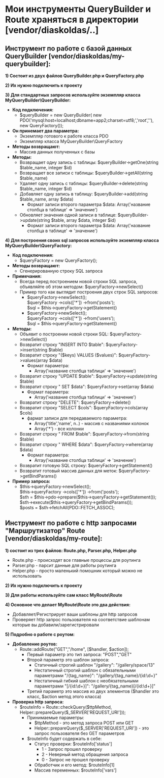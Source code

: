 
<h1>Мои инструменты QueryBuilder и Route храняться в директории [vendor/diaskoldas/..]</h1>

<h2>Инструмент по работе с базой данных QueryBuilder [vendor/diaskoldas/my-querybuilder]:</h2>
<p><b>1) Состоит из двух файлов QueryBuilder.php и QueryFactory.php</b></p>
<p><b>2) Их нужно подключить к проекту</b></p>
<p><b>3) Для стандартных запросов используйте экземпляр класса MyQueryBuilder\QueryBuilder:</b></p>
<ul>
<li>
<b>Код подключения:</b>
<ul>
<li>$queryBuilder = new QueryBuilder( new PDO('mysql:host=localhost;dbname=app2;charset=utf8;','root',''), new QueryFactory());
</li>
</ul>
</li>
<li>
<b>Он принемает два параметра:</b>
<ul>
<li>Экземпляр готового к работе класса PDO</li>
<li>Экземпляр класса MyQueryBuilder\QueryFactory</li>
</ul>
</li>
<li>
<b>Методы возвращают:</b>
<ul>
<li>Массив данных полученных с базы</li>
</ul>
</li>
<li>
<b>Методы:</b>
<ul>
<li>Возвращает одну запись с таблицы: $queryBuilder->getOne(string $table_name, integer $id)</li>
<li>Возвращает все записи с таблицы: $queryBuilder->getAll(string $table_name)</li>
<li>Удаляет одну запись с таблицы: $queryBuilder->delete(string $table_name, integer $id)</li>
<li>
Добавляет одну запись в таблицу: $queryBuilder->add(string $table_name, array $data)
<ul>
<li>Формат записи второго параметра $data: Array('название столбца в таблице' => 'значение')</li>
</ul>
</li>
<li>
Обновляет значения одной записи в таблице: $queryBuilder->update(string $table, array $data, integer $id)
<ul>
<li>Формат записи второго параметра $data: Array('название столбца в таблице' => 'значение')</li>
</ul>
</li>
</ul>
</li>
</ul>
<p><b>4) Для построения своих sql запросов используйте экземпляр класса MyQueryBuilder\QueryFactory:</b></p>
<ul>
<li>
<b>Код подключения:</b>
<ul>
<li>$queryFactory = new QueryFactory();</li>
</ul>
</li>
<li>
<b>Методы возвращают:</b>
<ul>
<li>Сгенерированную строку SQL запроса</li>
</ul>
</li>
<li>
<b>Примечания:</b>
<ul>
<li>Всегда перед построением новой строки SQL запроса, объявляйте об этом методом: $queryFactory->newSelect()</li>
<li>
Пример того как выглядит построения двух строк SQL запросов:
<ul>
<li>
$queryFactory->newSelect();
<br> $queryFactory ->cols(['*']) ->from('posts');
<br> $sql = $this->queryFactory->getStatement()
</li>
<li>
$queryFactory->newSelect();
<br> $queryFactory ->cols(['*']) ->from('users');
<br> $sql = $this->queryFactory->getStatement()
</li>
</ul>
</li>
</ul>
</li>
<li>
<b>Методы:</b>
<ul>
<li>Объявит о построении новой строки SQL: $queryFactory->newSelect()</li>
<li>Возвратит строку "INSERT INTO $table": $queryFactory->insert(string $table)</li>
<li>
Возвратит строку "($keys) VALUES ($values)": $queryFactory->values(array $data)
<ul>
<li>
Формат параметра:
<ul>
<li>Array('название столбца таблици' => 'значение')</li>
</ul>
</li>
</ul>
</li>
<li>Возвратит строку "UPDATE $table": $queryFactory->update(string $table)</li>
<li>
Возвратит строку " SET $data": $queryFactory->set(array $data)
<ul>
<li>
Формат параметра:
<ul>
<li>Array('название столбца таблици' => 'значение')</li>
</ul>
</li>
</ul>
</li>
<li>Возвратит строку "DELETE": $queryFactory->delete()</li>
<li>
Возвратит строку "SELECT $cols": $queryFactory->cols(array $cols)
<ul>
<li>
фармат записи для передаваемого параметра:
<ul>
<li>Array('title','name', n..) - массив с названиями колонок</li>
<li>Array('*') - все колонки</li>
</ul>
</li>
</ul>
</li>
<li>Возвратит строку " FROM $table": $queryFactory->from(string $table)</li>
<li>
Возвратит строку " WHERE $data": $queryFactory->where(array $data)
<ul>
<li>
Формат параметра:
<ul>
<li>Array('название столбца таблици' => 'значение')</li>
</ul>
</li>
</ul>
</li>
<li>Возвратит готовую SQL строку: $queryFactory->getStatement()</li>
<li>Возвратит готовый массив данных для меток: $queryFactory->getBindParams()</li>
</ul>
</li>
<li>
<b>Пример запроса:</b>
<ul>
<li>
$this->queryFactory->newSelect();
<br> $this->queryFactory ->cols(['*']) ->from('posts');
<br> $sth = $this->pdo->prepare($this->queryFactory->getStatement());
<br> $sth->execute($this->queryFactory->getBindParams());
<br> $posts = $sth->fetchAll(PDO::FETCH_ASSOC);
</li>
</ul>
</li>
</ul>

<h2>Инструмент по работе с http запросами "Маршрутизатор" Route [vendor/diaskoldas/my-route]:</h2>

<p><b>1) состоит из трех файлов: Route.php, Parser.php, Helper.php</b></p>
<ul>
<li>Route.php - происходят все главные процессы для роутинга</li>
<li>Parser.php - парсит данные для работы роутинга</li>
<li>Helper.php - просто маленький помошник который можно не использовать</li>
</ul>
<p><b>2) Их нужно подключить к проекту</b></p>
<p><b>3) Для работы используйте сам класс MyRoute\Route</b></p>
<p><b>4) Основное что делает MyRoute\Route это два действия:</b></p>
<ul>
<li>Добавляет/Регистрирует ваши шаблоны для http запросов</li>
<li>Проверяет http запрос пользователя на соответствие шаблонам которые вы добавили/зарегистрировали</li>
</ul>
<p><b>5) Подробно о работе с роутом:</b></p>
<ul>
<li>
<b>Добавление роутов:</b>
<ul>
<li>
Route::addRoute("GET","/home", [$handler, $action]);
<ul>
<li>Первый параметр это тип запроса: "POST","GET"</li>
<li>
Второй параметр это шаблон запроса:
<ul>
<li>Статичный строгий шаблон "/gallery": "/gallery/space/13"</li>
<li>Нестатичный строгий шаблон с обязательными параметрами "/{tag_name}": "/gallery/{tag_name}/{id:\d+}"</li>
<li>Нестатичный гибкий шаблон с необязательными параметрами "[/{id:\d+}]": "/gallery/{tag_name}[/{id:\d+}]"</li>
</ul>
</li>
<li>Третий параметр это массив из двух элементов ($handler это класс, $action метод этого класса)</li>
</ul>
</li>
</ul>
</li>
<li>
<b>Проверка http запроса:</b>
<ul>
<li>
$routeInfo = Route::checkQuery($ttpMethod, Helper::prepareQuery($_SERVER['REQUEST_URI']));
<ul>
<li>
Принимаемые параметры:
<ul>
<li>$ttpMethod - это метод запроса POST или GET</li>
<li>Helper::prepareQuery($_SERVER['REQUEST_URI']) - это запрос пользователя без GET параметров</li>
</ul>
</li>
</ul>
<ul>
<li>
$routeInfo будет содержать в себе:
<ul>
<li>
Статус проверки: $routeInfo['status']
<ul>
<li>1 - Запрос прошел проверку</li>
<li>2 - Неверный метод обращения запроса</li>
<li>0 - Запрос не прошел проверку</li>
</ul>
</li>
<li>Обработчик и его метод: $routeInfo[1]</li>
<li>Массив переменных: $routeInfo['vars']</li>
</ul>
</li>
</ul>
</li>
</ul>
</li>
</ul>

